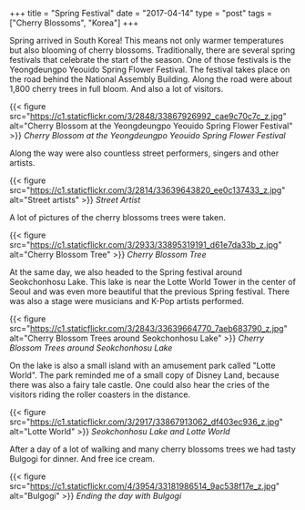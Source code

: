+++
title = "Spring Festival"
date = "2017-04-14"
type = "post"
tags = ["Cherry Blossoms", "Korea"]
+++

Spring arrived in South Korea! This means not only warmer temperatures but also blooming of cherry blossoms. Traditionally, there are several spring festivals that celebrate the start of the season. One of those festivals is the Yeongdeungpo Yeouido Spring Flower Festival. The festival takes place on the road behind the National Assembly Building. Along the road were about 1,800 cherry trees in full bloom. And also a lot of visitors.

{{< figure src="https://c1.staticflickr.com/3/2848/33867926992_cae9c70c7c_z.jpg" alt="Cherry Blossom at the Yeongdeungpo Yeouido Spring Flower Festival" >}}
*Cherry Blossom at the Yeongdeungpo Yeouido Spring Flower Festival*

Along the way were also countless street performers, singers and other artists.

{{< figure src="https://c1.staticflickr.com/3/2814/33639643820_ee0c137433_z.jpg" alt="Street artists" >}}
*Street Artist*

A lot of pictures of the cherry blossoms trees were taken.

{{< figure src="https://c1.staticflickr.com/3/2933/33895319191_d61e7da33b_z.jpg" alt="Cherry Blossom Tree" >}}
*Cherry Blossom Tree*

At the same day, we also headed to the Spring festival around Seokchonhosu Lake. This lake is near the Lotte World Tower in the center of Seoul and was even more beautiful that the previous Spring festival. There was also a stage were musicians and K-Pop artists performed.

{{< figure src="https://c1.staticflickr.com/3/2843/33639664770_7aeb683790_z.jpg" alt="Cherry Blossom Trees around Seokchonhosu Lake" >}}
*Cherry Blossom Trees around Seokchonhosu Lake*

On the lake is also a small island with an amusement park called "Lotte World". The park reminded me of a small copy of Disney Land, because there was also a fairy tale castle. One could also hear the cries of the visitors riding the roller coasters in the distance.

{{< figure src="https://c1.staticflickr.com/3/2917/33867913062_df403ec936_z.jpg" alt="Lotte World" >}}
*Seokchonhosu Lake and Lotte World*

After a day of a lot of walking and many cherry blossoms trees we had tasty Bulgogi for dinner. And free ice cream.

{{< figure src="https://c1.staticflickr.com/4/3954/33181986514_9ac538f17e_z.jpg" alt="Bulgogi" >}}
*Ending the day with Bulgogi*
